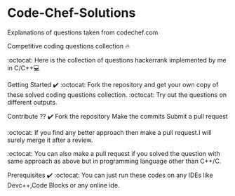 # Code-Chef-Solutions
Explanations of questions taken from codechef.com


Competitive coding questions collection 🔥  

:octocat: Here is the collection of questions hackerrank implemented by me in C/C++💻

Getting Started ✔️
:octocat: Fork the repository and get your own copy of these solved coding questions collection.
:octocat: Try out the questions on different outputs.


Contribute ?? ✔️
Fork the repository
Make the commits
Submit a pull request

:octocat: If you find any better approach then make a pull request.I will surely merge it after a review.


:octocat: You can also make a pull request if you solved the question with same approach as above but in programming language other than C++/C.



Prerequisites ✔️
:octocat: You can just run these codes on any IDEs like Devc++,Code Blocks or any online ide.
